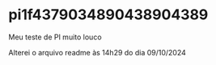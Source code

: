 # pi1f4379034890438904389
Meu teste de PI muito louco

Alterei o arquivo readme às 14h29 do dia 09/10/2024

